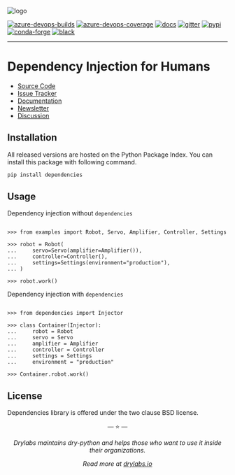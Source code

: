 ![logo](https://raw.githubusercontent.com/dry-python/brand/master/logo/dependencies.png)

[![azure-devops-builds](https://img.shields.io/azure-devops/build/dry-python/dependencies/2?style=flat-square)](https://dev.azure.com/dry-python/dependencies/_build/latest?definitionId=2&branchName=master)
[![azure-devops-coverage](https://img.shields.io/azure-devops/coverage/dry-python/dependencies/2?style=flat-square)](https://dev.azure.com/dry-python/dependencies/_build/latest?definitionId=2&branchName=master)
[![docs](https://readthedocs.org/projects/dependencies/badge/?version=latest)](https://dependencies.readthedocs.io/en/latest/?badge=latest)
[![gitter](https://badges.gitter.im/dry-python/dependencies.svg)](https://gitter.im/dry-python/dependencies)
[![pypi](https://img.shields.io/pypi/v/dependencies.svg)](https://pypi.python.org/pypi/dependencies/)
[![conda-forge](https://img.shields.io/conda/vn/conda-forge/dependencies.svg)](https://anaconda.org/conda-forge/dependencies)
[![black](https://img.shields.io/badge/code%20style-black-000000.svg)](https://github.com/ambv/black)

---

# Dependency Injection for Humans

- [Source Code](https://github.com/dry-python/dependencies)
- [Issue Tracker](https://github.com/dry-python/dependencies/issues)
- [Documentation](https://dependencies.readthedocs.io/en/latest/)
- [Newsletter](https://twitter.com/dry_py)
- [Discussion](https://gitter.im/dry-python/dependencies)

## Installation

All released versions are hosted on the Python Package Index. You can
install this package with following command.

```bash
pip install dependencies
```

## Usage

Dependency injection without `dependencies`

```pycon

>>> from examples import Robot, Servo, Amplifier, Controller, Settings

>>> robot = Robot(
...     servo=Servo(amplifier=Amplifier()),
...     controller=Controller(),
...     settings=Settings(environment="production"),
... )

>>> robot.work()

```

Dependency injection with `dependencies`

```pycon

>>> from dependencies import Injector

>>> class Container(Injector):
...     robot = Robot
...     servo = Servo
...     amplifier = Amplifier
...     controller = Controller
...     settings = Settings
...     environment = "production"

>>> Container.robot.work()

```

## License

Dependencies library is offered under the two clause BSD license.

<p align="center">&mdash; ⭐️ &mdash;</p>
<p align="center"><i>Drylabs maintains dry-python and helps those who want to use it inside their organizations.</i></p>
<p align="center"><i>Read more at <a href="https://drylabs.io">drylabs.io</a></i></p>
